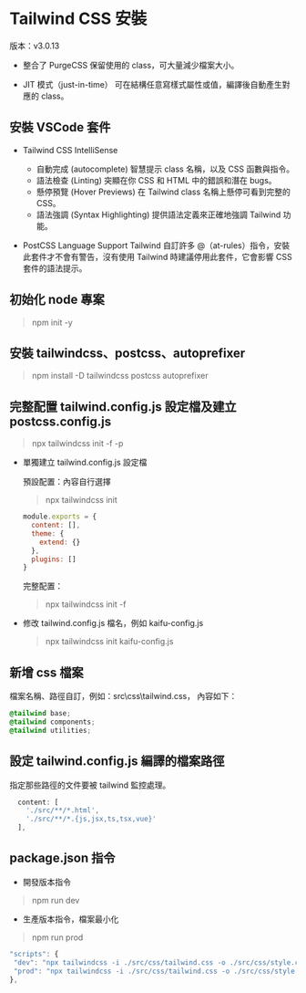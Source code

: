 # Tailwind CSS 安裝

版本：v3.0.13

- 整合了 PurgeCSS
  保留使用的 class，可大量減少檔案大小。

- JIT 模式（just-in-time）
  可在結構任意寫樣式屬性或值，編譯後自動產生對應的 class。

## 安裝 VSCode 套件

- Tailwind CSS IntelliSense

  - 自動完成 (autocomplete) 智慧提示 class 名稱，以及 CSS 函數與指令。
  - 語法檢查 (Linting) 突顯在你 CSS 和 HTML 中的錯誤和潛在 bugs。
  - 懸停預覽 (Hover Previews) 在 Tailwind class 名稱上懸停可看到完整的 CSS。
  - 語法強調 (Syntax Highlighting) 提供語法定義來正確地強調 Tailwind 功能。

- PostCSS Language Support
  Tailwind 自訂許多 @（at-rules）指令，安裝此套件才不會有警告，沒有使用 Tailwind 時建議停用此套件，它會影響 CSS 套件的語法提示。

## 初始化 node 專案

> npm init -y

## 安裝 tailwindcss、postcss、autoprefixer

> npm install -D tailwindcss postcss autoprefixer

## 完整配置 tailwind.config.js 設定檔及建立 postcss.config.js

> npx tailwindcss init -f -p

- 單獨建立 tailwind.config.js 設定檔

  預設配置：內容自行選擇

  > npx tailwindcss init

  ```js
  module.exports = {
    content: [],
    theme: {
      extend: {}
    },
    plugins: []
  }
  ```

  完整配置：

  > npx tailwindcss init -f

- 修改 tailwind.config.js 檔名，例如 kaifu-config.js

  > npx tailwindcss init kaifu-config.js

## 新增 css 檔案

檔案名稱、路徑自訂，例如：src\css\tailwind.css， 內容如下：

```css
@tailwind base;
@tailwind components;
@tailwind utilities;
```

## 設定 tailwind.config.js 編譯的檔案路徑

指定那些路徑的文件要被 tailwind 監控處理。

```js
  content: [
    './src/**/*.html',
    './src/**/*.{js,jsx,ts,tsx,vue}'
  ],
```

## package.json 指令

- 開發版本指令

> npm run dev

- 生產版本指令，檔案最小化

> npm run prod

```js
"scripts": {
 "dev": "npx tailwindcss -i ./src/css/tailwind.css -o ./src/css/style.css --watch",
 "prod": "npx tailwindcss -i ./src/css/tailwind.css -o ./src/css/style.min.css --minify",
},
```
